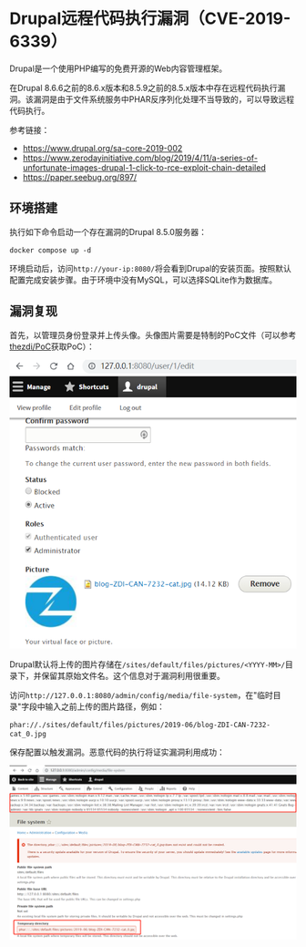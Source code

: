 # Drupal远程代码执行漏洞（CVE-2019-6339）

Drupal是一个使用PHP编写的免费开源的Web内容管理框架。

在Drupal 8.6.6之前的8.6.x版本和8.5.9之前的8.5.x版本中存在远程代码执行漏洞。该漏洞是由于文件系统服务中PHAR反序列化处理不当导致的，可以导致远程代码执行。

参考链接：

- <https://www.drupal.org/sa-core-2019-002>
- <https://www.zerodayinitiative.com/blog/2019/4/11/a-series-of-unfortunate-images-drupal-1-click-to-rce-exploit-chain-detailed>
- <https://paper.seebug.org/897/>

## 环境搭建

执行如下命令启动一个存在漏洞的Drupal 8.5.0服务器：

```
docker compose up -d
```

环境启动后，访问`http://your-ip:8080/`将会看到Drupal的安装页面。按照默认配置完成安装步骤。由于环境中没有MySQL，可以选择SQLite作为数据库。

## 漏洞复现

首先，以管理员身份登录并上传头像。头像图片需要是特制的PoC文件（可以参考[thezdi/PoC](https://github.com/thezdi/PoC/tree/master/Drupal)获取PoC）：

![1](1.png)

Drupal默认将上传的图片存储在`/sites/default/files/pictures/<YYYY-MM>/`目录下，并保留其原始文件名。这个信息对于漏洞利用很重要。

访问`http://127.0.0.1:8080/admin/config/media/file-system`，在"临时目录"字段中输入之前上传的图片路径，例如：

```
phar://./sites/default/files/pictures/2019-06/blog-ZDI-CAN-7232-cat_0.jpg
```

保存配置以触发漏洞。恶意代码的执行将证实漏洞利用成功：

![2](2.png)
